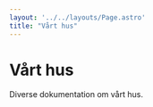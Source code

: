 ```yaml
---
layout: '../../layouts/Page.astro'
title: "Vårt hus"
---
```


# Vårt hus

Diverse dokumentation om vårt hus.
